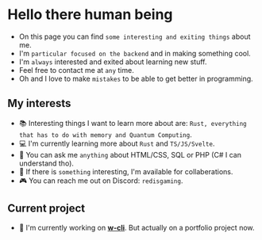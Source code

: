# Hello there human being
* On this page you can find `some interesting and exiting things` about me. 
* I'm `particular focused on the backend` and in making something cool.
* I'm `always` interested and exited about learning new stuff.
* Feel free to contact me at `any` time.
* Oh and I love to make `mistakes` to be able to get better in programming.

## My interests
- 📚 Interesting things I want to learn more about are: `Rust, everything that has to do with memory and Quantum Computing`.
- 💻 I'm currently learning more about `Rust` and `TS/JS/Svelte`.
- 💬 You can ask me `anything` about HTML/CSS, SQL or PHP (C# I can understand tho).
- 🍃 If there is `something` interesting, I'm available for collaberations.
- 🎮 You can reach me out on Discord: `redisgaming`.

## Current project
- 🔭 I'm currently working on [**w-cli**](https://www.github.com/RedIsGaming/w-cli). But actually on a portfolio project now.
